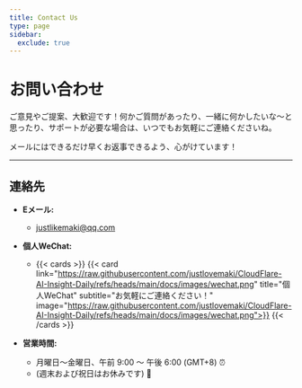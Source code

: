 ```yaml
---
title: Contact Us
type: page
sidebar:
  exclude: true
---
```

# お問い合わせ

ご意見やご提案、大歓迎です！何かご質問があったり、一緒に何かしたいな〜と思ったり、サポートが必要な場合は、いつでもお気軽にご連絡くださいね。

メールにはできるだけ早くお返事できるよう、心がけています！

---

## **連絡先**

*   **Eメール:**
    *   [justlikemaki@qq.com](mailto:justlikemaki@qq.com)

*   **個人WeChat:**
    *   {{< cards >}}
        {{< card link="https://raw.githubusercontent.com/justlovemaki/CloudFlare-AI-Insight-Daily/refs/heads/main/docs/images/wechat.png" title="個人WeChat" subtitle="お気軽にご連絡ください！" image="https://raw.githubusercontent.com/justlovemaki/CloudFlare-AI-Insight-Daily/refs/heads/main/docs/images/wechat.png">}}
        {{< /cards >}}

*   **営業時間:**
    *   月曜日〜金曜日、午前 9:00 〜 午後 6:00 (GMT+8) ⏰
    *   (週末および祝日はお休みです) 🎌